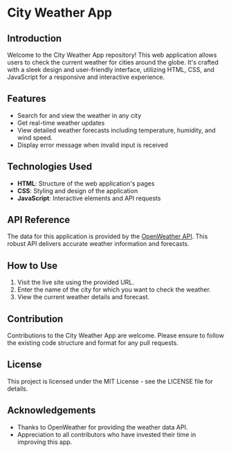 # City Weather App

## Introduction
Welcome to the City Weather App repository! This web application allows users to check the current weather for cities around the globe. It's crafted with a sleek design and user-friendly interface, utilizing HTML, CSS, and JavaScript for a responsive and interactive experience.

## Features
- Search for and view the weather in any city
- Get real-time weather updates
- View detailed weather forecasts including temperature, humidity, and wind speed.
- Display error message when invalid input is received

## Technologies Used
- **HTML**: Structure of the web application's pages
- **CSS**: Styling and design of the application
- **JavaScript**: Interactive elements and API requests


## API Reference
The data for this application is provided by the [OpenWeather API](https://openweathermap.org/). This robust API delivers accurate weather information and forecasts.


## How to Use
1. Visit the live site using the provided URL.
2. Enter the name of the city for which you want to check the weather.
3. View the current weather details and forecast.

## Contribution
Contributions to the City Weather App are welcome. Please ensure to follow the existing code structure and format for any pull requests.

## License
This project is licensed under the MIT License - see the LICENSE file for details.

## Acknowledgements
- Thanks to OpenWeather for providing the weather data API.
- Appreciation to all contributors who have invested their time in improving this app.


